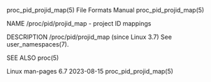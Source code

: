 proc_pid_projid_map(5)						      File Formats Manual						proc_pid_projid_map(5)

NAME
       /proc/pid/projid_map - project ID mappings

DESCRIPTION
       /proc/pid/projid_map (since Linux 3.7)
	      See user_namespaces(7).

SEE ALSO
       proc(5)

Linux man-pages 6.7							  2023-08-15							proc_pid_projid_map(5)

